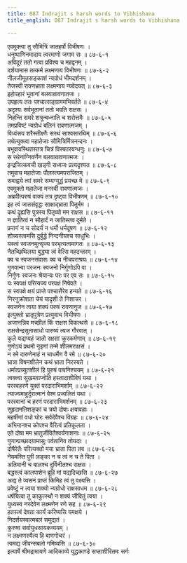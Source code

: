 ```yaml
---
title: 087 Indrajit s harsh words to Vibhishana
title_english: 087 Indrajit s harsh words to Vibhishana

---
```

एवमुक्त्वा तु सौमित्रिं जातहर्षो विभीषणः ।  
धनुष्पाणिनमादाय त्वरमाणो जगाम सः ॥ ८७-६-१  
अविदूरं ततो गत्वा प्रविश्य च महद्वनम् ।  
दर्शयामास तत्कर्म लक्ष्मणाय विभीषणः ॥ ८७-६-२  
नीलजीमूतसङ्काशं न्यग्रोधं भीमदर्शनम् ।  
तेजस्वी रावणभ्राता लक्ष्मणाय न्यवेदयत् ॥ ८७-६-३  
इहोपहारं भूतानां बलवान्रावणातजः ।  
उपहृत्य ततः पश्चात्सङ्ग्राममभिवर्तते ॥ ८७-६-४  
अदृश्यः सर्वभूतानां ततो भवति राक्षसः ।  
निहन्ति समरे शत्रून्बध्नाति च शरोत्तमैः ॥ ८७-६-५  
तमप्रविष्टं न्यग्रोधं बलिनं रावणात्मजम् ।  
विध्वंसय शरैस्तीक्ष्णैः सरथं साश्वसारथिम् ॥ ८७-६-६  
तथेत्युक्त्वा महातेजाः सौमित्रिर्मित्रनन्दनः ।  
बभूवावस्थितस्तत्र चित्रं विस्फारयन्धनुः ॥ ८७-६-७  
स रथेनाग्निवर्णेन बलवान्रावणात्मजः ।  
इन्द्रजित्कवची खड्गी सध्वजः प्रत्यदृश्यत ॥ ८७-६-८  
तमुवाच महातेजाः पौलस्त्यमपराजितम् ।  
समाह्वये त्वां समरे सम्यग्युद्धं प्रयच्छ मे ॥ ८७-६-९  
एवमुक्तो महातेजा मनस्वी रावणात्मजः ।  
अब्रवीत्परुषं वाक्यं तत्र दृष्ट्वा विभीषणम् ॥ ८७-६-१०  
इह त्वं जातसंवृद्धः साक्षाद्भ्राता पितुर्मम ।  
कथं द्रुह्यसि पुत्रस्य पितृव्यो मम राक्षस ॥ ८७-६-११  
न ज्ञातित्वं न सौहार्दं न जातिस्तव दुर्मते ।  
प्रमाणं न च सोदर्यं न धर्मो धर्मदूषण ॥ ८७-६-१२  
शोच्यस्त्वमसि दुर्बुद्धे निन्दनीयश्च साधुभिः ।  
यस्त्वं स्वजनमुत्सृज्य परभृत्यत्वमागतः ॥ ८७-६-१३  
नैतच्छिथिलया बुद्ध्या त्वं वेत्सि महदन्तरम् ।  
क्व च स्वजनसंवासः क्व च नीचपराश्रयः ॥ ८७-६-१४  
गुणवान्वा परजनः स्वजनो निर्गुणोऽपि वा ।  
निर्गुणः स्वजनः श्रेयान्यः परः पर एव सः ॥ ८७-६-१५  
यः स्वपक्षं परित्यज्य परपक्षं निषेवते ।  
स स्वपक्षे क्षयं प्राप्ते पश्चात्तैरेव हन्यते ॥ ८७-६-१६  
निरनुक्रोशता चेयं यादृशी ते निशाचर ।  
स्वजनेन त्वया शक्यं परुषं रावणानुज ॥ ८७-६-१७  
इत्युक्तो भ्रातृपुत्रेण प्रत्युवाच विभीषणः ।  
अजानन्निव मच्छीलं किं राक्षस विकत्थसे ॥ ८७-६-१८  
राक्षसेन्द्रसुतासाधो पारुष्यं त्यज गौरवात् ।  
कुले यद्यप्यहं जातो रक्षसां क्रूरकर्मणाम् ॥ ८७-६-१९  
गुणोऽयं प्रथमो नृइणां तन्मे शीलमराक्षसं ।  
न रमे दारुणेनाहं न चाधर्मेण वै रमे ॥ ८७-६-२०  
भ्रात्रा विषमशीलेन कथं भ्राता निरस्यते ।  
धर्मात्प्रच्युतशीलं हि पुरुषं पापनिश्चयम् ॥ ८७-६-२१  
त्वक्त्वा सुखमवाप्नोति हस्तादाशीविषं यथा ।  
परस्वहरणे युक्तं परदाराभिमर्शाम् ॥ ८७-६-२२  
त्याज्यमाहुर्दुरात्मानं वेश्म प्रज्वलितं यथा ।  
परस्वानां च हरणं परदाराभिमर्शनम् ॥ ८७-६-२३  
सुहृदामतिशङ्कां च त्रयो दोषाः क्षयावहाः ।  
महर्षीणां वधो घोरः सर्वदेवैश्च विग्रहः ॥ ८७-६-२४  
अभिमानश्च कोपश्च वैरित्वं प्रतिकूलता ।  
एते दोषा मम भ्रातुर्जीवितैश्वर्यनाशनाः ॥ ८७-६-२५  
गुणान्प्रच्छादयामासुः पर्वतानिव तोयदाः ।  
दोषैरेतैः परित्यक्तो मया भ्राता पिता तव ॥ ८७-६-२६  
नेयमस्ति पुरी लङ्का न च त्वं न च ते पिता ।  
अतिमानी च बालश्च दुर्विनीतश्च राक्षस ।  
बद्धस्त्वं कालपाशेन ब्रूहि मां यद्यदिच्छसि ॥ ८७-६-२७  
अद्य ते व्यसनं प्राप्तं किमिह त्वं तु वक्ष्यसि ।  
प्रवेष्टुं न त्वया शक्यो न्यग्रोधो राक्षसाधम ॥ ८७-६-२८  
धर्षयित्वा तु काकुत्स्थौ न शक्यं जीवितुं त्वया ।  
युध्यस्व नरदेवेन लक्ष्मणेन रणे सह ॥ ८७-६-२९  
हतस्त्वं देवता कार्यं करिष्यसि यमक्षये ।  
निदर्शयस्वात्मबलं समुद्यतं ।  
कुरुष्व सर्वायुधसायकव्ययम् ।  
न लक्ष्मणस्यैत्य हि बाणगोचरं ।  
त्वमद्य जीवन्सबलो गमिष्यसि ॥ ८७-६-३०  
इत्यार्षे श्रीमद्रामायणे आदिकाव्ये युद्धकाण्डे सप्ताशीरितमः सर्गः